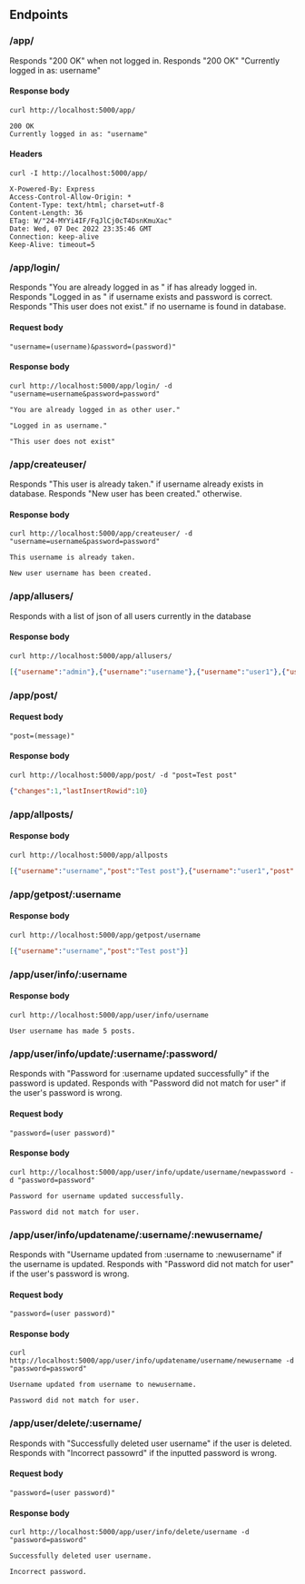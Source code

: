 ## Endpoints

### /app/

Responds "200 OK" when not logged in. Responds "200 OK" "Currently logged in as: username"

#### Response body

```
curl http://localhost:5000/app/
```
```
200 OK
Currently logged in as: "username"
```

#### Headers

```
curl -I http://localhost:5000/app/
```
```
X-Powered-By: Express
Access-Control-Allow-Origin: *
Content-Type: text/html; charset=utf-8
Content-Length: 36
ETag: W/"24-MYYi4IF/FqJlCj0cT4DsnKmuXac"
Date: Wed, 07 Dec 2022 23:35:46 GMT
Connection: keep-alive
Keep-Alive: timeout=5
```
### /app/login/
Responds "You are already logged in as " if has already logged in.
Responds "Logged in as " if username exists and password is correct.
Responds "This user does not exist." if no username is found in database.

#### Request body

```
"username=(username)&password=(password)"
```

#### Response body

```
curl http://localhost:5000/app/login/ -d "username=username&password=password"
```
```
"You are already logged in as other user."
```
```
"Logged in as username."
```
```
"This user does not exist"
```

### /app/createuser/
Responds "This user is already taken." if username already exists in database.
Responds "New user has been created." otherwise.

#### Response body

```
curl http://localhost:5000/app/createuser/ -d "username=username&password=password"
```
```
This username is already taken.
```
```
New user username has been created.
```
### /app/allusers/
Responds with a list of json of all users currently in the database

#### Response body

```
curl http://localhost:5000/app/allusers/
```

```json
[{"username":"admin"},{"username":"username"},{"username":"user1"},{"username":"user2"}]

```
### /app/post/
#### Request body
```
"post=(message)"
```

#### Response body

```
curl http://localhost:5000/app/post/ -d "post=Test post"
```
```json
{"changes":1,"lastInsertRowid":10}
```
### /app/allposts/

#### Response body

```
curl http://localhost:5000/app/allposts
```

```json
[{"username":"username","post":"Test post"},{"username":"user1","post":"hi user2"},{"username":"user2","post":"shut up"}]
```
### /app/getpost/:username

#### Response body

```
curl http://localhost:5000/app/getpost/username
```
```json
[{"username":"username","post":"Test post"}]
```

### /app/user/info/:username

#### Response body

```
curl http://localhost:5000/app/user/info/username
```
```
User username has made 5 posts.
```

### /app/user/info/update/:username/:password/
Responds with "Password for :username updated successfully" if the password is updated.
Responds with "Password did not match for user" if the user's password is wrong.

#### Request body
```
"password=(user password)"
```
#### Response body
```
curl http://localhost:5000/app/user/info/update/username/newpassword -d "password=password"
```
```
Password for username updated successfully.
```
```
Password did not match for user.
```

### /app/user/info/updatename/:username/:newusername/
Responds with "Username updated from :username to :newusername" if the username is updated.
Responds with "Password did not match for user" if the user's password is wrong.

#### Request body
```
"password=(user password)"
```
#### Response body
```
curl http://localhost:5000/app/user/info/updatename/username/newusername -d "password=password"
```
```
Username updated from username to newusername.
```
```
Password did not match for user.
```
### /app/user/delete/:username/
Responds with "Successfully deleted user username" if the user is deleted.
Responds with "Incorrect passowrd" if the inputted password is wrong.
#### Request body
```
"password=(user password)"
```
#### Response body
```
curl http://localhost:5000/app/user/info/delete/username -d "password=password"
```
```
Successfully deleted user username.
```
```
Incorrect password.
```